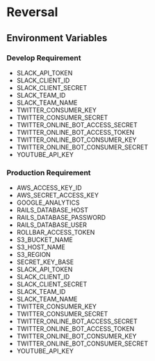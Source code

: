 # Reversal

## Environment Variables
### Develop Requirement
- SLACK_API_TOKEN
- SLACK_CLIENT_ID
- SLACK_CLIENT_SECRET
- SLACK_TEAM_ID
- SLACK_TEAM_NAME
- TWITTER_CONSUMER_KEY
- TWITTER_CONSUMER_SECRET
- TWITTER_ONLINE_BOT_ACCESS_SECRET
- TWITTER_ONLINE_BOT_ACCESS_TOKEN
- TWITTER_ONLINE_BOT_CONSUMER_KEY
- TWITTER_ONLINE_BOT_CONSUMER_SECRET
- YOUTUBE_API_KEY

### Production Requirement
- AWS_ACCESS_KEY_ID
- AWS_SECRET_ACCESS_KEY
- GOOGLE_ANALYTICS
- RAILS_DATABASE_HOST
- RAILS_DATABASE_PASSWORD
- RAILS_DATABASE_USER
- ROLLBAR_ACCESS_TOKEN
- S3_BUCKET_NAME
- S3_HOST_NAME
- S3_REGION
- SECRET_KEY_BASE
- SLACK_API_TOKEN
- SLACK_CLIENT_ID
- SLACK_CLIENT_SECRET
- SLACK_TEAM_ID
- SLACK_TEAM_NAME
- TWITTER_CONSUMER_KEY
- TWITTER_CONSUMER_SECRET
- TWITTER_ONLINE_BOT_ACCESS_SECRET
- TWITTER_ONLINE_BOT_ACCESS_TOKEN
- TWITTER_ONLINE_BOT_CONSUMER_KEY
- TWITTER_ONLINE_BOT_CONSUMER_SECRET
- YOUTUBE_API_KEY
